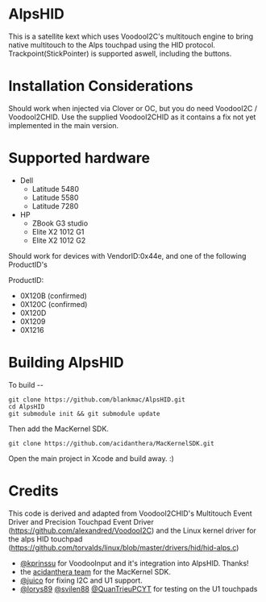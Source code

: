 # AlpsHID

This is a satellite kext which uses VoodooI2C's multitouch engine to bring native multitouch to the Alps touchpad using the HID protocol.
Trackpoint(StickPointer) is supported aswell, including the buttons. 

# Installation Considerations

Should work when injected via Clover or OC, but you do need VoodooI2C / VoodooI2CHID.
Use the supplied VoodooI2CHID as it contains a fix not yet implemented in the main version.

# Supported hardware

- Dell
  - Latitude 5480
  - Latitude 5580
  - Latitude 7280
- HP
  - ZBook G3 studio
  - Elite X2 1012 G1
  - Elite X2 1012 G2

Should work for devices with VendorID:0x44e, and one of the following ProductID's

ProductID:
- 0X120B  (confirmed)
- 0X120C  (confirmed)
- 0X120D
- 0X1209
- 0X1216

# Building AlpsHID

To build --
```
git clone https://github.com/blankmac/AlpsHID.git
cd AlpsHID
git submodule init && git submodule update
```

Then add the MacKernel SDK.
```
git clone https://github.com/acidanthera/MacKernelSDK.git
```

Open the main project in Xcode and build away.  :)

# Credits
This code is derived and adapted from VoodooI2CHID's Multitouch Event Driver and Precision
Touchpad Event Driver (https://github.com/alexandred/VoodooI2C) and the Linux kernel driver
for the alps HID touchpad (https://github.com/torvalds/linux/blob/master/drivers/hid/hid-alps.c)
- [@kprinssu](https://github.com/kprinssu) for VoodooInput and it's integration into AlpsHID.  Thanks!
- the [acidanthera team](https://github.com/acidanthera) for the MacKernel SDK.
- [@juico](https://github.com/juico) for fixing I2C and U1 support.
- [@lorys89](https://github.com/Lorys89) [@svilen88](https://github.com/Svilen88) [@QuanTrieuPCYT](https://github.com/QuanTrieuPCYT) for testing on the U1 touchpads
